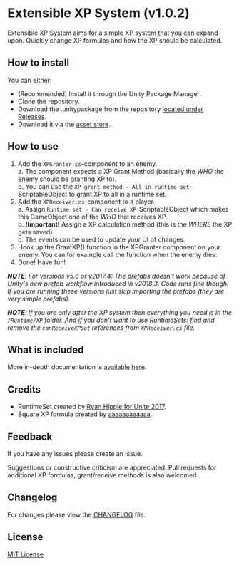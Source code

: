 # Extensible XP System (v1.0.2)
Extensible XP System aims for a simple XP system that you can expand upon. Quickly change XP formulas and how the XP should be calculated.


## How to install
You can either:

- (Recommended) Install it through the Unity Package Manager.
- Clone the repository.
- Download the .unitypackage from the repository [located under Releases](https://gitlab.com/Saucyminator/unity-package-extensible-xp-system/-/releases).
- Download it via the [asset store](https://assetstore.unity.com/packages/slug/151021).


## How to use
1. Add the `XPGranter.cs`-component to an enemy.  
  a. The component expects a XP Grant Method (basically the *WHO* the enemy should be granting XP to).  
  b. You can use the `XP grant method - All in runtime set`-ScriptableObject to grant XP to all in a runtime set.  
2. Add the `XPReceiver.cs`-component to a player.  
  a. Assign `Runtime set - Can receive XP`-ScriptableObject which makes this GameObject one of the *WHO* that receives XP.  
  b. **!Important!** Assign a XP calculation method (this is the *WHERE* the XP gets saved).  
  c. The events can be used to update your UI of changes.  
3. Hook up the GrantXP() function in the XPGranter component on your enemy. You can for example call the function when the enemy dies.
4. Done! Have fun!

_**NOTE​**: For versions v5.6 or v2017.4: The prefabs doesn't work because of Unity's new prefab workflow introduced in v2018.3. Code runs fine though. If you are running these versions just skip importing the prefabs (they are very simple prefabs)._

_**NOTE​**: If you are only after the XP system then everything you need is in the `/Runtime/XP` folder. And if you don't want to use RuntimeSets: find and remove the `canReceiveXPSet` references from `XPReceiver.cs` file._


## What is included
More in-depth documentation is [available here](Documentation~/Extensible%20XP%20System.md).


## Credits
- RuntimeSet created by [Ryan Hipple for Unite 2017](https://github.com/roboryantron/Unite2017/blob/master/Assets/Code/Sets/RuntimeSet.cs).
- Square XP formula created by [aaaaaaaaaaaa](https://gamedev.stackexchange.com/a/13639).


## Feedback
If you have any issues please create an issue.

Suggestions or constructive criticism are appreciated. Pull requests for additional XP formulas, grant/receive methods is also welcomed.


## Changelog
For changes please view the [CHANGELOG](CHANGELOG.md) file.


## License
[MIT License](LICENSE.md)
